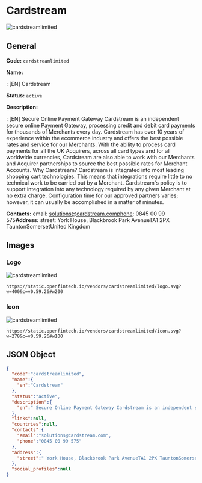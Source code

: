 
# Cardstream 
![cardstreamlimited](https://static.openfintech.io/vendors/cardstreamlimited/logo.svg?w=400&c=v0.59.26#w200)  

## General 
 
**Code:** `cardstreamlimited` 
 
**Name:** 
 
:	[EN] Cardstream 
 
**Status:** `active` 
 
**Description:** 
 
: [EN]  Secure Online Payment Gateway Cardstream is an independent secure online Payment Gateway, processing credit and debit card payments for thousands of Merchants every day. Cardstream has over 10 years of experience within the ecommerce industry and offers the best possible rates and service for our Merchants. With the ability to process card payments for all the UK Acquirers, across all card types and for all worldwide currencies, Cardstream are also able to work with our Merchants and Acquirer partnerships to source the best possible rates for Merchant Accounts. Why Cardstream? Cardstream is integrated into most leading shopping cart technologies. This means that integrations require little to no technical work to be carried out by a Merchant. Cardstream's policy is to support integration into any technology required by any given Merchant at no extra charge. Configuration time for our approved partners varies; however, it can usually be accomplished in a matter of minutes.  
 
**Contacts:** 
email: solutions@cardstream.comphone: 0845 00 99 575**Address:** 
street:  York House, Blackbrook Park AvenueTA1 2PX TauntonSomersetUnited Kingdom  

## Images 

### Logo 
 
![cardstreamlimited](https://static.openfintech.io/vendors/cardstreamlimited/logo.svg?w=400&c=v0.59.26#w200)  

```
https://static.openfintech.io/vendors/cardstreamlimited/logo.svg?w=400&c=v0.59.26#w200
```  

### Icon 
 
![cardstreamlimited](https://static.openfintech.io/vendors/cardstreamlimited/icon.svg?w=278&c=v0.59.26#w100)  

```
https://static.openfintech.io/vendors/cardstreamlimited/icon.svg?w=278&c=v0.59.26#w100
```  

## JSON Object 

```json
{
  "code":"cardstreamlimited",
  "name":{
    "en":"Cardstream"
  },
  "status":"active",
  "description":{
    "en":" Secure Online Payment Gateway Cardstream is an independent secure online Payment Gateway, processing credit and debit card payments for thousands of Merchants every day. Cardstream has over 10 years of experience within the ecommerce industry and offers the best possible rates and service for our Merchants. With the ability to process card payments for all the UK Acquirers, across all card types and for all worldwide currencies, Cardstream are also able to work with our Merchants and Acquirer partnerships to source the best possible rates for Merchant Accounts. Why Cardstream? Cardstream is integrated into most leading shopping cart technologies. This means that integrations require little to no technical work to be carried out by a Merchant. Cardstream's policy is to support integration into any technology required by any given Merchant at no extra charge. Configuration time for our approved partners varies; however, it can usually be accomplished in a matter of minutes. "
  },
  "links":null,
  "countries":null,
  "contacts":{
    "email":"solutions@cardstream.com",
    "phone":"0845 00 99 575"
  },
  "address":{
    "street":" York House, Blackbrook Park AvenueTA1 2PX TauntonSomersetUnited Kingdom "
  },
  "social_profiles":null
}
```  
